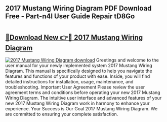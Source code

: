 ## 2017 Mustang Wiring Diagram PDF Download Free - Part-n4I User Guide Repair tD8Go

# <h2><a href="http://dfj98ho.blite.top/?on=2017+Mustang+Wiring+Diagram">🔗Download New 👉🔴 2017 Mustang Wiring Diagram</a></h2>

[![2017 Mustang Wiring Diagram download](https://i.imgur.com/lujVjoI.png)](http://dfj98ho.blite.top/?on=2017+Mustang+Wiring+Diagram)
Greetings and welcome to the user manual for your newly implemented system 2017 Mustang Wiring Diagram. This manual is specifically designed to help you navigate the features and functions of your product with ease. Inside, you will find detailed instructions for installation, usage, maintenance, and troubleshooting. Important User Agreement Please review the user agreement terms and conditions before operating your new 2017 Mustang Wiring Diagram. The intuitive user interface and advanced features of your new 2017 Mustang Wiring Diagram work in harmony to enhance your experience. Your Success is Our Goal 2017 Mustang Wiring Diagram. We are committed to ensuring your complete satisfaction.

